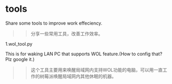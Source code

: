 # tools
Share some tools to improve work effeciency.

>>分享一些常用工具，改善工作效率。

1.wol_tool.py

  This is for waking LAN PC that supports WOL feature.(How to config that? Plz google it.)

>>这个工具主要用来唤醒局域网内支持WOL功能的电脑，可以用一直工作的树莓派唤醒局域网内其他休眠的机器。
